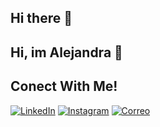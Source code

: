 ## Hi there 👋

<!--
**aleeee1012/aleeee1012** is a ✨ _special_ ✨ repository because its `README.md` (this file) appears on your GitHub profile.

Here are some ideas to get you started:

- 🔭 I’m currently working on ...
- 🌱 I’m currently learning ...
- 👯 I’m looking to collaborate on ...
- 🤔 I’m looking for help with ...
- 💬 Ask me about ...
- 📫 How to reach me: ...
- 😄 Pronouns: ...
- ⚡ Fun fact: ...
-->

## Hi, im Alejandra 👋



## Conect With Me!
[![LinkedIn](https://img.shields.io/badge/LinkedIn-blue?logo=linkedin)](www.linkedin.com/in/alejandra-hidalgo-mancilla)
[![Instagram](https://img.shields.io/badge/Instagram-pink?logo=instagram)](https://www.instagram.com/vle1113.jhm?igsh=MThzZW5iand3cHd2Zw==)
[![Correo](https://img.shields.io/badge/Email-red?logo=gmail)](mailto:alejandra.11jhm@gmail.com)
